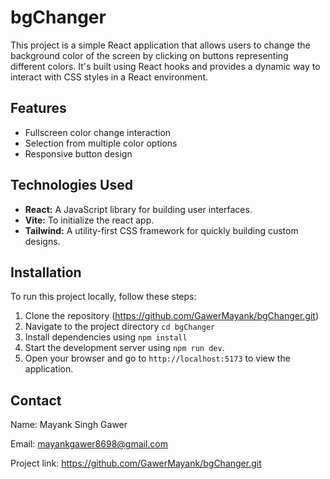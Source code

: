 # bgChanger

This project is a simple React application that allows users to change the background color of the screen by clicking on buttons representing different colors. It's built using React hooks and provides a dynamic way to interact with CSS styles in a React environment.

## Features

- Fullscreen color change interaction
- Selection from multiple color options
- Responsive button design

## Technologies Used

- **React:** A JavaScript library for building user interfaces.
- **Vite:** To initialize the react app.
- **Tailwind:** A utility-first CSS framework for quickly building custom designs.

## Installation

To run this project locally, follow these steps:

1. Clone the repository (https://github.com/GawerMayank/bgChanger.git)
2. Navigate to the project directory `cd bgChanger`
3. Install dependencies using `npm install`
4. Start the development server using `npm run dev`.
5. Open your browser and go to `http://localhost:5173` to view the application.

## Contact

Name: Mayank Singh Gawer

Email: mayankgawer8698@gmail.com

Project link: https://github.com/GawerMayank/bgChanger.git
